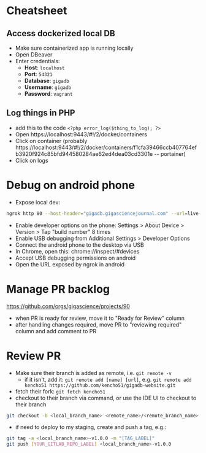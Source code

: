 # Cheatsheet

## Access dockerized local DB

- Make sure containerized app is running locally
- Open DBeaver
- Enter credentials:
  - **Host**: `localhost`
  - **Port**: `54321`
  - **Database**: `gigadb`
  - **Username**: `gigadb`
  - **Password**: `vagrant`

## Log things in PHP

- add this to the code `<?php error_log($thing_to_log); ?>`
- Open https://localhost:9443/#!/2/docker/containers
- Click on container (probably https://localhost:9443/#!/2/docker/containers/f1cfa39466ccb407764efb3920f924c85bfd944580284ae62ed4dea03cd3301e -- portainer)
- Click on logs

# Debug on android phone

- Expose local dev:

```sh
ngrok http 80 --host-header="gigadb.gigasciencejournal.com" --url=live-mildly-cockatoo.ngrok-free.app
```

- Enable developer options on the phone: Settings > About Device > Version > Tap "build number" 8 times
- Enable USB debugging from Additional Settings > Developer Options
- Connect the android phone to the desktop via USB
- In Chrome, open this: chrome://inspect/#devices
- Accept USB debugging permissions on android
- Open the URL exposed by ngrok in android

# Manage PR backlog

https://github.com/orgs/gigascience/projects/90

- when PR is ready for review, move it to "Ready for Review" column
- after handling changes required, move PR to "reviewing required" column and add comment to PR

# Review PR

- Make sure their branch is added as remote, i.e. `git remote -v`
  - if it isn't, add it: `git remote add [name] [url]`, e.g. `git remote add kencho51 https://github.com/kencho51/gigadb-website.git`
- fetch their fork: `git fetch kencho51`
- checkout to their branch via command, or use the IDE UI to checkout to their branch
```sh
git checkout -b <local_branch_name> <remote_name>/<remote_branch_name>
```
- if need to deploy to my staging, create and push a tag, e.g.:
```sh
git tag -a <local_branch_name>-v1.0.0 -m "[TAG_LABEL]"
git push [YOUR_GITLAB_REPO_LABEL] <local_branch_name>-v1.0.0
```